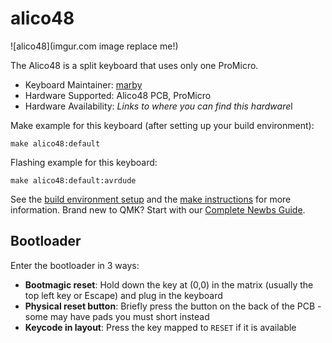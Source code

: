 # alico48

![alico48](imgur.com image replace me!)

The Alico48 is a split keyboard that uses only one ProMicro.

* Keyboard Maintainer: [marby](https://github.com/marby3)
* Hardware Supported: Alico48 PCB, ProMicro
* Hardware Availability: *Links to where you can find this hardware*l

Make example for this keyboard (after setting up your build environment):

    make alico48:default

Flashing example for this keyboard:

    make alico48:default:avrdude

See the [build environment setup](https://docs.qmk.fm/#/getting_started_build_tools) and the [make instructions](https://docs.qmk.fm/#/getting_started_make_guide) for more information. Brand new to QMK? Start with our [Complete Newbs Guide](https://docs.qmk.fm/#/newbs).

## Bootloader

Enter the bootloader in 3 ways:

* **Bootmagic reset**: Hold down the key at (0,0) in the matrix (usually the top left key or Escape) and plug in the keyboard
* **Physical reset button**: Briefly press the button on the back of the PCB - some may have pads you must short instead
* **Keycode in layout**: Press the key mapped to `RESET` if it is available
